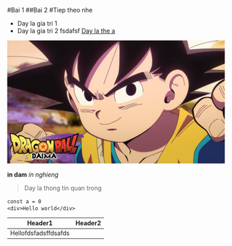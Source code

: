 #Bai 1
##Bai 2
#Tiep theo nhe
- Day la gia tri 1
- Day la gia tri 2 fsdafsf
[Day la the a](google.com
)

![Day la anh SonGoKu](./anh1.jpg)

**in dam**
*in nghieng*
> Day la thong tin quan trong
```
const a = 0
<div>Hello world</div>
```

|Header1|Header2|
|------|--------|
|Hellofdsfadsffdsafds